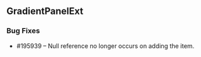 ## GradientPanelExt

### Bug Fixes

* \#195939 – Null reference no longer occurs on adding the item.